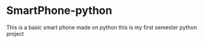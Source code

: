 # SmartPhone-python
This is a basic smart phone made on python this is my first semester python project
